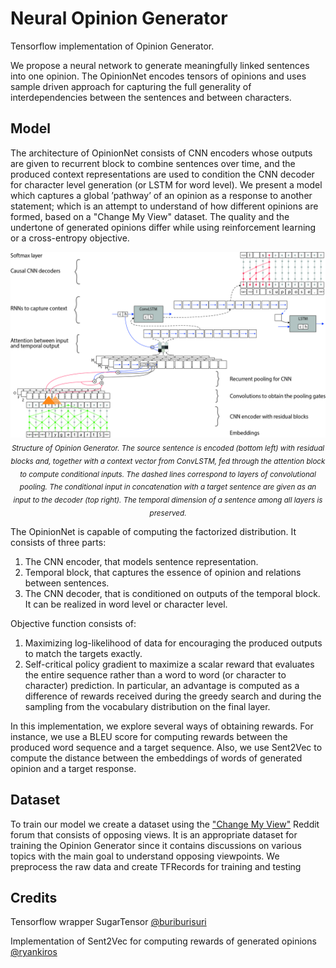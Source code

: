 # Neural Opinion Generator

Tensorflow implementation of Opinion Generator. 

We propose a neural network to generate meaningfully linked sentences into one opinion.
The OpinionNet encodes tensors of opinions and uses sample driven approach for capturing the full
generality of interdependencies between the sentences and between characters. 

## Model

The architecture of OpinionNet consists of CNN encoders whose outputs are given to recurrent block to combine
sentences over time, and the produced context representations are used to condition the CNN decoder for character level generation (or LSTM for word level).
We present a model which captures a global ’pathway’ of an opinion as a response to another statement; which is an attempt to understand of how different opinions are formed, based on a "Change My View"
dataset. The quality and the undertone of generated opinions differ while using reinforcement learning or a cross-entropy objective.

<p align="center">
<img width=850 src="img/opnet.jpg"><br>
<i><sub>Structure of Opinion Generator. The source sentence is encoded (bottom left) with residual
blocks and, together with a context vector from ConvLSTM, fed through the attention block to
compute conditional inputs. The dashed lines correspond to layers of convolutional pooling. The
conditional input in concatenation with a target sentence are given as an input to the decoder (top
right). The temporal dimension of a sentence among all layers is preserved.</sub></i><br>
</p>

The OpinionNet is capable of computing the factorized distribution. It consists of three parts:
1. The CNN encoder, that models sentence representation.
2. Temporal block, that captures the essence of opinion and relations between sentences.
3. The CNN decoder, that is conditioned on outputs of the temporal block. It can be realized in word level or character level.

Objective function consists of:

1. Maximizing log-likelihood of data for encouraging the produced outputs to match the targets exactly. 
2. Self-critical policy gradient to maximize a scalar reward that evaluates the entire sequence rather than a word to word (or character to character) prediction. In particular, an advantage is computed as a difference of rewards received during the greedy search and during the sampling from the vocabulary distribution on the final layer.

In this implementation, we explore several ways of obtaining rewards. For instance, we use a BLEU score for computing rewards between the produced word sequence and a target sequence. Also, we use Sent2Vec to compute the distance between the embeddings of words of generated opinion and a target response.

## Dataset

To train our model we create a dataset using the ["Change My View"](https://www.reddit.com/r/changemyview/) Reddit forum that consists of opposing views. 
It is an appropriate dataset for training the Opinion Generator since it contains discussions on various topics with the main goal to understand opposing viewpoints.
We preprocess the raw data and create TFRecords for training and testing


## Credits
Tensorflow wrapper SugarTensor  [@buriburisuri](https://github.com/buriburisuri/sugartensor)

Implementation of Sent2Vec for computing rewards of generated opinions [@ryankiros](https://github.com/ryankiros/skip-thoughts)
